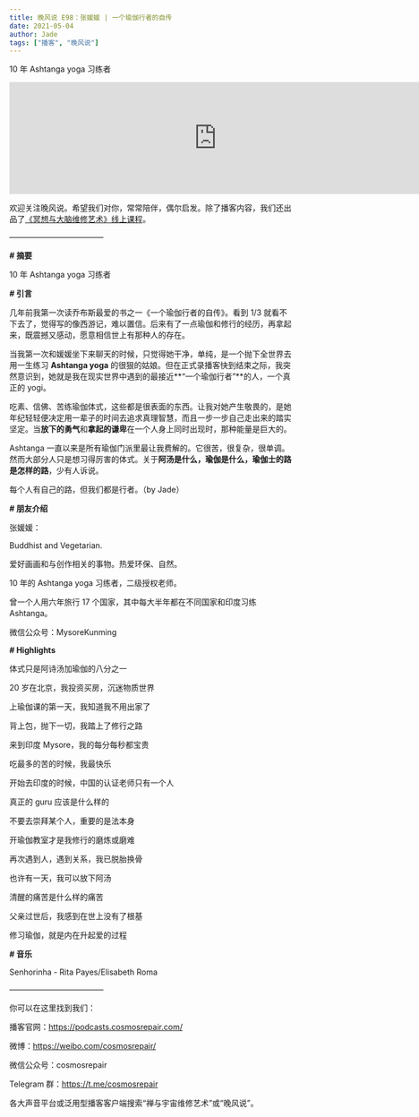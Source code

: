 ```yaml
---
title: 晚风说 E98：张媛媛 | 一个瑜伽行者的自传
date: 2021-05-04
author: Jade
tags: ["播客", "晚风说"]
---
```


10 年 Ashtanga yoga 习练者

<!--more-->

<iframe src="https://player.fireside.fm/v2/trfV16OE+tqDNSExu?theme=light" width="740" height="200" frameborder="0" scrolling="no"></iframe>

欢迎关注晚风说。希望我们对你，常常陪伴，偶尔启发。除了播客内容，我们还出品了[《冥想与大脑维修艺术》线上课程](https://mp.weixin.qq.com/s?__biz=MzA5Nzk4MDMxMg==&mid=2247484680&idx=1&sn=2a5b8f1e1f1c1e6820adf5cc95d997fe&chksm=9099dfffa7ee56e9408aa248731e3e3e502c984ca1e577decc28d66d458f2e93a600dc6d6b40&scene=21#wechat_redirect)。

————————————

**# 摘要**

10 年 Ashtanga yoga 习练者

**# 引言**

几年前我第一次读乔布斯最爱的书之一《一个瑜伽行者的自传》。看到 1/3 就看不下去了，觉得写的像西游记，难以置信。后来有了一点瑜伽和修行的经历，再拿起来，既震撼又感动，愿意相信世上有那种人的存在。

当我第一次和媛媛坐下来聊天的时候，只觉得她干净，单纯，是一个抛下全世界去用一生练习 **Ashtanga yoga** 的很狠的姑娘。但在正式录播客快到结束之际，我突然意识到，她就是我在现实世界中遇到的最接近**“一个瑜伽行者”**的人，一个真正的 yogi。

吃素、信佛、苦练瑜伽体式，这些都是很表面的东西。让我对她产生敬畏的，是她年纪轻轻便决定用一辈子的时间去追求真理智慧，而且一步一步自己走出来的踏实坚定。当**放下的勇气**和**拿起的谦卑**在一个人身上同时出现时，那种能量是巨大的。

Ashtanga 一直以来是所有瑜伽门派里最让我费解的。它很苦，很复杂，很单调。然而大部分人只是想习得厉害的体式。关于**阿汤是什么，瑜伽是什么，瑜伽士的路是怎样的路**，少有人诉说。

每个人有自己的路，但我们都是行者。（by Jade）

**# 朋友介绍**

张媛媛：

Buddhist and Vegetarian. 

爱好画画和与创作相关的事物。热爱环保、自然。

10 年的 Ashtanga yoga 习练者，二级授权老师。

曾一个人用六年旅行 17 个国家，其中每大半年都在不同国家和印度习练 Ashtanga。

微信公众号：MysoreKunming

**# Highlights**

体式只是阿诗汤加瑜伽的八分之一

20 岁在北京，我投资买房，沉迷物质世界

上瑜伽课的第一天，我知道我不用出家了

背上包，抛下一切，我踏上了修行之路

来到印度 Mysore，我的每分每秒都宝贵

吃最多的苦的时候，我最快乐

开始去印度的时候，中国的认证老师只有一个人

真正的 guru 应该是什么样的

不要去崇拜某个人，重要的是法本身

开瑜伽教室才是我修行的磨炼或磨难

再次遇到人，遇到关系，我已脱胎换骨

也许有一天，我可以放下阿汤

清醒的痛苦是什么样的痛苦

父亲过世后，我感到在世上没有了根基

修习瑜伽，就是内在升起爱的过程

**# 音乐**

Senhorinha - Rita Payes/Elisabeth Roma

————————————

你可以在这里找到我们：

播客官网：https://podcasts.cosmosrepair.com/

微博：https://weibo.com/cosmosrepair/

微信公众号：cosmosrepair

Telegram 群：https://t.me/cosmosrepair

各大声音平台或泛用型播客客户端搜索“禅与宇宙维修艺术”或“晚风说”。